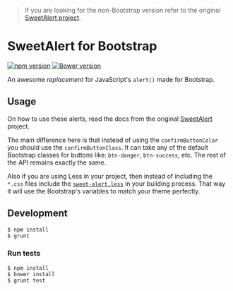 > If you are looking for the non-Bootstrap version refer to the original
> [SweetAlert project](https://github.com/t4t5/sweetalert).

# SweetAlert for Bootstrap

[![npm version](https://badge.fury.io/js/bootstrap-sweetalert.svg)](https://badge.fury.io/js/bootstrap-sweetalert)
[![Bower version](https://badge.fury.io/bo/bootstrap-sweetalert.svg)](https://badge.fury.io/bo/bootstrap-sweetalert)

An awesome _replacement_ for JavaScript's `alert()` made for Bootstrap.


## Usage

On how to use these alerts, read the docs from the original
[SweetAlert](http://t4t5.github.io/sweetalert) project.

The main difference here is that instead of using the `confirmButtonColor` you
should use the `confirmButtonClass`. It can take any of the default Bootstrap
classes for buttons like: `btn-danger`, `btn-success`, etc. The rest of the API
remains exactly the same.

Also if you are using Less in your project, then instead of including the
`*.css` files include the
[`sweet-alert.less`](https://github.com/lipis/bootstrap-sweetalert/blob/master/lib/sweet-alert.less)
in your building process. That way it will use the Bootstrap's variables to
match your theme perfectly.


## Development

```shell
$ npm install
$ grunt
```

### Run tests
```shell
$ npm install
$ bower install
$ grunt test
```
